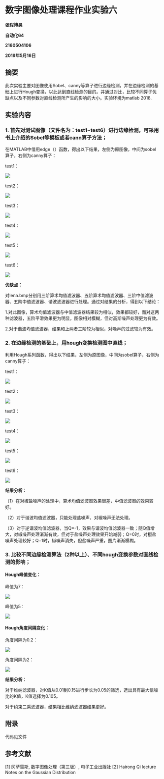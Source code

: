  
 
# 数字图像处理课程作业实验六

**张程博昊**

**自动化64**

**2160504106**

**2019年5月16日**


## 摘要
此次实验主要对图像使用Sobel、canny等算子进行边缘检测，并在边缘检测的基础上进行Hough变换，以此达到直线检测的目的。并通过对比，比较不同算子优缺点以及不同参数对直线检测所产生的影响的大小。实验环境为matlab 2018.

## 实验内容

### 1. 首先对测试图像（文件名为：test1~test6）进行边缘检测，可采用书上介绍的Sobel等模板或者cann算子方法；

在MATLAB中借用edge（）函数，得出以下结果，左侧为原图像，中间为sobel算子，右侧为canny算子：

test1：

![](./Image/1.bmp)

test2：

![](./Image/2.bmp)

test3：

![](./Image/3.bmp)

test4：

![](./Image/4.bmp)

test5：

![](./Image/5.bmp)

test6：

![](./Image/6.bmp)



**优缺点：**

对lena.bmp分别用三阶算术均值滤波器、五阶算术均值滤波器、三阶中值滤波器、五阶中值滤波器、谐波滤波器进行处理。通过对结果的分析，得到以下结论：


1.对此图像，算术均值滤波器与中值滤波器结果较为相似，效果都较好，而对这两种滤波器，五阶平滑效果更为明显，图像相对模糊，但对高斯噪声处理更为有效。

2.对于谐波均值滤波器，结果和上两者三阶较为相似，对噪声的过滤较为有效。

### 2. 在边缘检测的基础上，用hough变换检测图中直线；

利用Hough系列函数，得出以下结果，左侧为原图像，中间为sobel算子，右侧为canny算子：

test1：

![](./Image/1.1.bmp)

test2：

![](./Image/2.1.bmp)

test3：

![](./Image/3.1.bmp)

test4：

![](./Image/4.1.bmp)

test5：

![](./Image/5.1.bmp)

test6：

![](./Image/6.1.bmp)


**结果分析：**

（1）在对椒盐噪声的处理中，算术均值滤波器效果很差，中值滤波器的效果较好。

（2）对于谐波均值滤波器，只能处理盐噪声，对椒噪声无法处理。

（3）对于逆谐波均值滤波器，当Q=-1，效果与谐波均值滤波器一致；随Q值增大，对椒噪声处理渐渐有效，但对于盐噪声处理效果开始减弱；Q=0时，对椒盐噪声处理较好；Q=1时，椒噪声消失，但盐噪声严重，图片渐渐模糊。
 

### 3. 比较不同边缘检测算法（2种以上）、不同hough变换参数对直线检测的影响；

#### Hough峰值变化：

峰值为7：

![](./Image/6.1.bmp)

峰值为5：

![](./Image/6.2.bmp)

#### Hough角度间隔变化：

角度间隔为0.2：

![](./Image/5.1.bmp)

角度间隔为2：

![](./Image/5.2.bmp)


**结果分析：**

对于维纳滤波器，对K值从0.01到0.15进行步长为0.05的筛选，选出具有最大信噪比的K值，K值选择为0.105。

对于约束二乘滤波器，结果相比维纳滤波器结果更好。

## 附录

代码见文件


## 参考文献

[1] 冈萨雷斯, 数字图像处理（第三版）, 电子工业出版社
[2] Hairong Qi lecture Notes on the Gaussian Distribution

